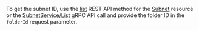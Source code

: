 To get the subnet ID, use the [list](../../vpc/api-ref/Subnet/list) REST API method for the [Subnet](../../vpc/api-ref/Subnet/index.md) resource or the [SubnetService/List](../../vpc/api-ref/grpc/Subnet/list.md) gRPC API call and provide the folder ID in the `folderId` request parameter.
